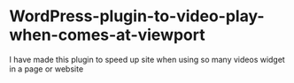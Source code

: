 # WordPress-plugin-to-video-play-when-comes-at-viewport
I have made this plugin to speed up site when using so many videos widget in a page or website
